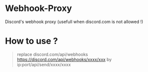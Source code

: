 # Webhook-Proxy
Discord's webhook proxy (usefull when discord.com is not allowed !)
# How to use ?

> replace  discord.com/api/webhooks https://discord.com/api/webhooks/xxxx/xxx by ip:port/api/send/xxxx/xxxx
